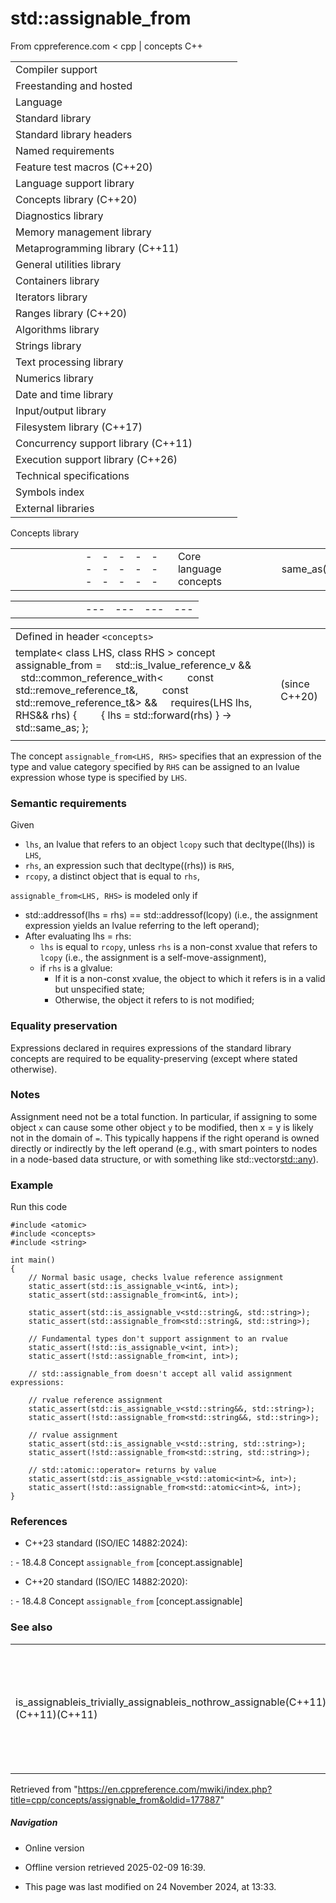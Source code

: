 # std::assignable_from

From cppreference.com
< cpp‎ | concepts
C++

|  |  |  |  |  |
| --- | --- | --- | --- | --- |
| Compiler support | | | | |
| Freestanding and hosted | | | | |
| Language | | | | |
| Standard library | | | | |
| Standard library headers | | | | |
| Named requirements | | | | |
| Feature test macros (C++20) | | | | |
| Language support library | | | | |
| Concepts library (C++20) | | | | |
| Diagnostics library | | | | |
| Memory management library | | | | |
| Metaprogramming library (C++11) | | | | |
| General utilities library | | | | |
| Containers library | | | | |
| Iterators library | | | | |
| Ranges library (C++20) | | | | |
| Algorithms library | | | | |
| Strings library | | | | |
| Text processing library | | | | |
| Numerics library | | | | |
| Date and time library | | | | |
| Input/output library | | | | |
| Filesystem library (C++17) | | | | |
| Concurrency support library (C++11) | | | | |
| Execution support library (C++26) | | | | |
| Technical specifications | | | | |
| Symbols index | | | | |
| External libraries | | | | |

Concepts library

|  |  |  |  |  |  |  |  |  |  |  |  |  |  |  |  |  |  |  |  |  |  |  |  |  |  |  |  |  |  |  |  |  |  |  |  |  |  |  |  |  |  |  |  |  |  |  |  |  |  |  |  |  |  |  |  |  |  |  |  |  |  |  |  |  |  |  |  |  |  |  |  |  |  |  |  |  |  |  |  |  |  |  |  |  |  |  |  |  |  |  |  |  |  |  |  |  |  |  |  |  |  |  |  |  |  |  |  |  |  |  |  |  |  |  |  |  |  |  |  |  |  |  |  |  |  |  |  |  |  |  |  |  |  |  |  |  |  |  |  |  |  |  |  |  |  |  |  |  |  |  |  |  |  |  |  |  |
| --- | --- | --- | --- | --- | --- | --- | --- | --- | --- | --- | --- | --- | --- | --- | --- | --- | --- | --- | --- | --- | --- | --- | --- | --- | --- | --- | --- | --- | --- | --- | --- | --- | --- | --- | --- | --- | --- | --- | --- | --- | --- | --- | --- | --- | --- | --- | --- | --- | --- | --- | --- | --- | --- | --- | --- | --- | --- | --- | --- | --- | --- | --- | --- | --- | --- | --- | --- | --- | --- | --- | --- | --- | --- | --- | --- | --- | --- | --- | --- | --- | --- | --- | --- | --- | --- | --- | --- | --- | --- | --- | --- | --- | --- | --- | --- | --- | --- | --- | --- | --- | --- | --- | --- | --- | --- | --- | --- | --- | --- | --- | --- | --- | --- | --- | --- | --- | --- | --- | --- | --- | --- | --- | --- | --- | --- | --- | --- | --- | --- | --- | --- | --- | --- | --- | --- | --- | --- | --- | --- | --- | --- | --- | --- | --- | --- | --- | --- | --- | --- | --- | --- | --- | --- | --- | --- | --- |
| |  |  |  |  |  | | --- | --- | --- | --- | --- | | Core language concepts | | | | | | same_as(C++20) | | | | | | derived_from(C++20) | | | | | | convertible_to(C++20) | | | | | | common_reference_with(C++20) | | | | | | common_with(C++20) | | | | | | integral(C++20) | | | | | | signed_integral(C++20) | | | | | | unsigned_integral(C++20) | | | | | | floating_point(C++20) | | | | | | swappableswappable_with(C++20)(C++20) | | | | | | destructible(C++20) | | | | | | constructible_from(C++20) | | | | | | default_initializable(C++20) | | | | | | move_constructible(C++20) | | | | | | copy_constructible(C++20) | | | | | | ****assignable_from****(C++20) | | | | | | |  |  |  |  |  | | --- | --- | --- | --- | --- | | Comparison concepts | | | | | | equality_comparableequality_comparable_with(C++20)(C++20) | | | | | | totally_orderedtotally_ordered_with(C++20)(C++20) | | | | | | Object concepts | | | | | | movable(C++20) | | | | | | copyable(C++20) | | | | | | semiregular(C++20) | | | | | | regular(C++20) | | | | | | Callable concepts | | | | | | invocableregular_invocable(C++20)(C++20) | | | | | | predicate(C++20) | | | | | | relation(C++20) | | | | | | equivalence_relation(C++20) | | | | | | strict_weak_order(C++20) | | | | | |

|  |  |  |  |  |  |  |  |  |  |  |
| --- | --- | --- | --- | --- | --- | --- | --- | --- | --- | --- |
| |  |  |  |  |  | | --- | --- | --- | --- | --- | | Exposition-only concepts | | | | | | **boolean-testable** ﻿(C++20) | | | | | |

|  |  |  |
| --- | --- | --- |
| Defined in header `<concepts>` |  |  |
| template< class LHS, class RHS >  concept assignable_from =      std::is_lvalue_reference_v<LHS> &&      std::common_reference_with<          const std::remove_reference_t<LHS>&,          const std::remove_reference_t<RHS>&> &&      requires(LHS lhs, RHS&& rhs) {          { lhs = std::forward<RHS>(rhs) } -> std::same_as<LHS>; }; |  | (since C++20) |
|  |  |  |

The concept `assignable_from<LHS, RHS>` specifies that an expression of the type and value category specified by `RHS` can be assigned to an lvalue expression whose type is specified by `LHS`.

### Semantic requirements

Given

- `lhs`, an lvalue that refers to an object `lcopy` such that decltype((lhs)) is `LHS`,
- `rhs`, an expression such that decltype((rhs)) is `RHS`,
- `rcopy`, a distinct object that is equal to `rhs`,

`assignable_from<LHS, RHS>` is modeled only if

- std::addressof(lhs = rhs) == std::addressof(lcopy) (i.e., the assignment expression yields an lvalue referring to the left operand);
- After evaluating lhs = rhs:
  - `lhs` is equal to `rcopy`, unless `rhs` is a non-const xvalue that refers to `lcopy` (i.e., the assignment is a self-move-assignment),
  - if `rhs` is a glvalue:
    - If it is a non-const xvalue, the object to which it refers is in a valid but unspecified state;
    - Otherwise, the object it refers to is not modified;

### Equality preservation

Expressions declared in requires expressions of the standard library concepts are required to be equality-preserving (except where stated otherwise).

### Notes

Assignment need not be a total function. In particular, if assigning to some object `x` can cause some other object `y` to be modified, then x = y is likely not in the domain of `=`. This typically happens if the right operand is owned directly or indirectly by the left operand (e.g., with smart pointers to nodes in a node-based data structure, or with something like std::vector<std::any>).

### Example

Run this code

```
#include <atomic>
#include <concepts>
#include <string>
 
int main()
{
    // Normal basic usage, checks lvalue reference assignment
    static_assert(std::is_assignable_v<int&, int>);
    static_assert(std::assignable_from<int&, int>);
 
    static_assert(std::is_assignable_v<std::string&, std::string>);
    static_assert(std::assignable_from<std::string&, std::string>);
 
    // Fundamental types don't support assignment to an rvalue
    static_assert(!std::is_assignable_v<int, int>);
    static_assert(!std::assignable_from<int, int>);
 
    // std::assignable_from doesn't accept all valid assignment expressions:
 
    // rvalue reference assignment
    static_assert(std::is_assignable_v<std::string&&, std::string>);
    static_assert(!std::assignable_from<std::string&&, std::string>);
 
    // rvalue assignment
    static_assert(std::is_assignable_v<std::string, std::string>);
    static_assert(!std::assignable_from<std::string, std::string>);
 
    // std::atomic::operator= returns by value
    static_assert(std::is_assignable_v<std::atomic<int>&, int>);
    static_assert(!std::assignable_from<std::atomic<int>&, int>);
}

```

### References

- C++23 standard (ISO/IEC 14882:2024):

:   - 18.4.8 Concept `assignable_from` [concept.assignable]

- C++20 standard (ISO/IEC 14882:2020):

:   - 18.4.8 Concept `assignable_from` [concept.assignable]

### See also

|  |  |
| --- | --- |
| is_assignableis_trivially_assignableis_nothrow_assignable(C++11)(C++11)(C++11) | checks if a type has an assignment operator for a specific argument   (class template) |

Retrieved from "<https://en.cppreference.com/mwiki/index.php?title=cpp/concepts/assignable_from&oldid=177887>"

##### Navigation

- Online version
- Offline version retrieved 2025-02-09 16:39.

- This page was last modified on 24 November 2024, at 13:33.